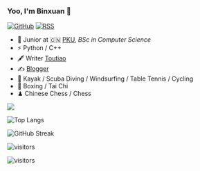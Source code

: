 ### Yoo, I'm Binxuan 👋


[![GitHub](https://img.shields.io/badge/dynamic/json?logo=github&label=GitHub&labelColor=495867&color=495867&query=%24.data.totalSubs&url=https%3A%2F%2Fapi.spencerwoo.com%2Fsubstats%2F%3Fsource%3Dgithub%26queryKey%3Dhayschan&style=flat-square)](https://github.com/hayschan)
[![RSS](https://img.shields.io/badge/dynamic/json?logo=rss&logoColor=white&label=RSS&labelColor=95B8D1&color=95B8D1&query=%24.data.totalSubs&url=https%3A%2F%2Fapi.spencerwoo.com%2Fsubstats%2F%3Fsource%3Dfeedly%257Cinoreader%257CfeedsPub%26queryKey%3Dhttps://haysc.tech/feed.xml&style=flat-square)](https://haysc.tech/)

- 🍻 Junior at 🇨🇳 [PKU](https://www.pku.edu.cn), _BSc in Computer Science_
- ⚡ Python / C++
- 🖋 Writer [Toutiao](https://www.toutiao.com/c/user/token/MS4wLjABAAAAWW9q9CDDknH505HKHfHodOmPcQUXsDte2VBkT_l7ADAWxMgxlZKbrRsQeBBRUCEN/?source=tuwen_detail&log_from=0ca1f97d94514_1711635406878)
- ✍️ [Blogger](https://binxuan98.github.io/)
- 🏃  Kayak / Scuba Diving / Windsurfing / Table Tennis / Cycling
-  🥋 Boxing / Tai Chi
-  ♟  Chinese Chess / Chess 

![](https://github-readme-stats.vercel.app/api?username=binxuan98)
 

![Top Langs](https://github-readme-stats.vercel.app/api/top-langs/?username=binxuan98&layout=compact)
                    
![GitHub Streak](https://github-readme-streak-stats.herokuapp.com/?user=binxuan98)


![visitors](https://visitor-badge.glitch.me/badge?page_id=binxuan98.binxuan98=jwenjian.visitor-badge&left_color=green&right_color=red)
   

![visitors](https://visitor.spacexcode.com/?id=binxuan98&label=&labelColor=&color=&type=pv&style=plastic)
    